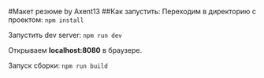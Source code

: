 #Макет резюме by Axent13
##Как запустить:
Переходим в директорию с проектом:
`npm install`

Запустить dev server:
`npm run dev`

Открываем **localhost:8080** в браузере.

Запуск сборки:
`npm run build`